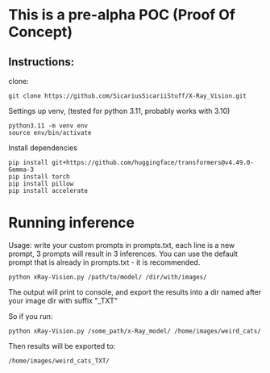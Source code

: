 # This is a pre-alpha POC (Proof Of Concept)

## Instructions:
clone:
```
git clone https://github.com/SicariusSicariiStuff/X-Ray_Vision.git
```

Settings up venv, (tested for python 3.11, probably works with 3.10)
```
python3.11 -m venv env
source env/bin/activate
```

Install dependencies
```
pip install git+https://github.com/huggingface/transformers@v4.49.0-Gemma-3
pip install torch
pip install pillow
pip install accelerate
```

# Running inference

Usage:
write your custom prompts in prompts.txt, each line is a new prompt, 3 prompts will result in 3 inferences.
You can use the default prompt that is already in prompts.txt - it is recommended.
```
python xRay-Vision.py /path/to/model/ /dir/with/images/
```
The output will print to console, and export the results into a dir named after your image dir with suffix "_TXT"

So if you run:
```
python xRay-Vision.py /some_path/x-Ray_model/ /home/images/weird_cats/
```
Then results will be exported to:
```
/home/images/weird_cats_TXT/
```
